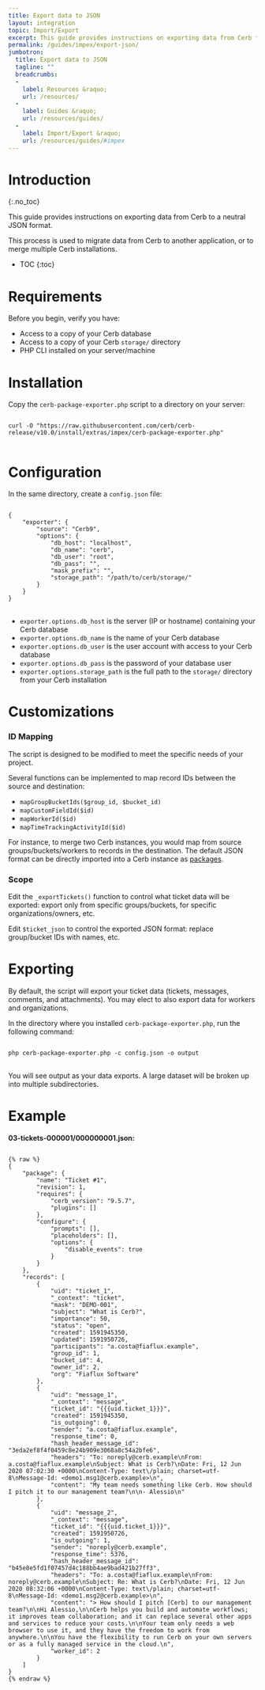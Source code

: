 ```yaml
---
title: Export data to JSON
layout: integration
topic: Import/Export
excerpt: This guide provides instructions on exporting data from Cerb to a neutral JSON format.
permalink: /guides/impex/export-json/
jumbotron:
  title: Export data to JSON
  tagline: ""
  breadcrumbs:
  -
    label: Resources &raquo;
    url: /resources/
  -
    label: Guides &raquo;
    url: /resources/guides/
  -
    label: Import/Export &raquo;
    url: /resources/guides/#impex
---
```


# Introduction
{:.no_toc}

This guide provides instructions on exporting data from Cerb to a neutral JSON format.

This process is used to migrate data from Cerb to another application, or to merge multiple Cerb installations.

* TOC
{:toc}

# Requirements

Before you begin, verify you have:

* Access to a copy of your Cerb database
* Access to a copy of your Cerb `storage/` directory
* PHP CLI installed on your server/machine

# Installation

Copy the `cerb-package-exporter.php` script to a directory on your server:

<pre class="command-line" data-user="user" data-host="host">
<code class="language-bash">
curl -O "https://raw.githubusercontent.com/cerb/cerb-release/v10.0/install/extras/impex/cerb-package-exporter.php"
</code>
</pre>

# Configuration

In the same directory, create a `config.json` file:

<pre>
<code class="language-json">
{
	"exporter": {
		"source": "Cerb9",
		"options": {
			"db_host": "localhost",
			"db_name": "cerb",
			"db_user": "root",
			"db_pass": "",
			"mask_prefix": "",
			"storage_path": "/path/to/cerb/storage/"
		}
	}
}
</code>
</pre>

* `exporter.options.db_host` is the server (IP or hostname) containing your Cerb database
* `exporter.options.db_name` is the name of your Cerb database
* `exporter.options.db_user` is the user account with access to your Cerb database
* `exporter.options.db_pass` is the password of your database user
* `exporter.options.storage_path` is the full path to the `storage/` directory from your Cerb installation

# Customizations

### ID Mapping

The script is designed to be modified to meet the specific needs of your project.

Several functions can be implemented to map record IDs between the source and destination:

* `mapGroupBucketIds($group_id, $bucket_id)`
* `mapCustomFieldId($id)`
* `mapWorkerId($id)`
* `mapTimeTrackingActivityId($id)`

For instance, to merge two Cerb instances, you would map from source groups/buckets/workers to records in the destination. The default JSON format can be directly imported into a Cerb instance as [packages](/docs/packages/).

### Scope

Edit the `_exportTickets()` function to control what ticket data will be exported: export only from specific groups/buckets, for specific organizations/owners, etc.

Edit `$ticket_json` to control the exported JSON format: replace group/bucket IDs with names, etc.

# Exporting

By default, the script will export your ticket data (tickets, messages, comments, and attachments). You may elect to also export data for workers and organizations.

In the directory where you installed `cerb-package-exporter.php`, run the following command:

<pre class="command-line" data-user="user" data-host="host">
<code class="language-bash">
php cerb-package-exporter.php -c config.json -o output
</code>
</pre>

You will see output as your data exports. A large dataset will be broken up into multiple subdirectories.

# Example

**03-tickets-000001/000000001.json:**

<pre>
<code class="language-json">
{% raw %}
{
    "package": {
        "name": "Ticket #1",
        "revision": 1,
        "requires": {
            "cerb_version": "9.5.7",
            "plugins": []
        },
        "configure": {
            "prompts": [],
            "placeholders": [],
            "options": {
                "disable_events": true
            }
        }
    },
    "records": [
        {
            "uid": "ticket_1",
            "_context": "ticket",
            "mask": "DEMO-001",
            "subject": "What is Cerb?",
            "importance": 50,
            "status": "open",
            "created": 1591945350,
            "updated": 1591950726,
            "participants": "a.costa@fiaflux.example",
            "group_id": 1,
            "bucket_id": 4,
            "owner_id": 2,
            "org": "Fiaflux Software"
        },
        {
            "uid": "message_1",
            "_context": "message",
            "ticket_id": "{{{uid.ticket_1}}}",
            "created": 1591945350,
            "is_outgoing": 0,
            "sender": "a.costa@fiaflux.example",
            "response_time": 0,
            "hash_header_message_id": "3eda2ef8f4f0459c8e24b909e3068a8c54a2bfe6",
            "headers": "To: noreply@cerb.example\nFrom: a.costa@fiaflux.example\nSubject: What is Cerb?\nDate: Fri, 12 Jun 2020 07:02:30 +0000\nContent-Type: text\/plain; charset=utf-8\nMessage-Id: &lt;demo1.msg1@cerb.example&gt;\n",
            "content": "My team needs something like Cerb. How should I pitch it to our management team?\n\n- Alessio\n"
        },
        {
            "uid": "message_2",
            "_context": "message",
            "ticket_id": "{{{uid.ticket_1}}}",
            "created": 1591950726,
            "is_outgoing": 1,
            "sender": "noreply@cerb.example",
            "response_time": 5376,
            "hash_header_message_id": "b45e8e5fd1f07457d4c188bb4ae9bad421b27ff3",
            "headers": "To: a.costa@fiaflux.example\nFrom: noreply@cerb.example\nSubject: Re: What is Cerb?\nDate: Fri, 12 Jun 2020 08:32:06 +0000\nContent-Type: text\/plain; charset=utf-8\nMessage-Id: &lt;demo1.msg2@cerb.example&gt;\n",
            "content": "> How should I pitch [Cerb] to our management team?\n\nHi Alessio,\n\nCerb helps you build and automate workflows; it improves team collaboration; and it can replace several other apps and services to reduce your costs.\n\nYour team only needs a web browser to use it, and they have the freedom to work from anywhere.\n\nYou have the flexibility to run Cerb on your own servers or as a fully managed service in the cloud.\n",
            "worker_id": 2
        }
    ]
}
{% endraw %}
</code>
</pre>